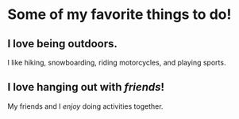 # Some of my favorite things to do!

## I love being outdoors.
 
 I like hiking, snowboarding, riding motorcycles, and playing sports.

## I **love** hanging out with *friends*! 

My friends and I *enjoy* doing activities together. 
